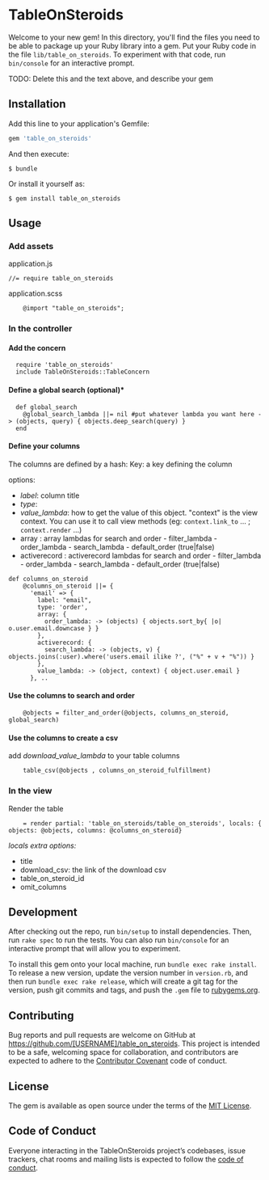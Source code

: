 # TableOnSteroids

Welcome to your new gem! In this directory, you'll find the files you need to be able to package up your Ruby library into a gem. Put your Ruby code in the file `lib/table_on_steroids`. To experiment with that code, run `bin/console` for an interactive prompt.

TODO: Delete this and the text above, and describe your gem

## Installation

Add this line to your application's Gemfile:

```ruby
gem 'table_on_steroids'
```

And then execute:

    $ bundle

Or install it yourself as:

    $ gem install table_on_steroids

## Usage

### Add assets

application.js

```
//= require table_on_steroids
```

application.scss
```
    @import "table_on_steroids";
```

### In the controller
#### Add the concern 

```
  require 'table_on_steroids'
  include TableOnSteroids::TableConcern
```

#### Define a global search (optional)*
```
  def global_search
    @global_search_lambda ||= nil #put whatever lambda you want here -> (objects, query) { objects.deep_search(query) }
  end
```

#### Define your columns

The columns are defined by a hash: 
Key: a key defining the column

options:
 - *label*: column title
 - *type*:
 - *value_lambda*: how to get the value of this object. "context" is the view context. You can use it to call view methods (eg: `context.link_to` ... ; `context.render` ...)
 - array : array lambdas for search and order
        - filter_lambda
        - order_lambda
        - search_lambda
        - default_order (true|false)
 - activerecord : activerecord lambdas for search and order
        - filter_lambda
        - order_lambda
        - search_lambda
        - default_order (true|false)


```
def columns_on_steroid
    @columns_on_steroid ||= {
      'email' => {
        label: "email",
        type: 'order',
        array: {
          order_lambda: -> (objects) { objects.sort_by{ |o| o.user.email.downcase } }
        },
        activerecord: {
          search_lambda: -> (objects, v) { objects.joins(:user).where('users.email ilike ?', ("%" + v + "%")) }
        },
        value_lambda: -> (object, context) { object.user.email } 
      }, ..
```
#### Use the columns to search and order
```
    @objects = filter_and_order(@objects, columns_on_steroid, global_search)
```
#### Use the columns to create a csv
add *download_value_lambda* to your table columns
```
    table_csv(@objects , columns_on_steroid_fulfillment)
```

### In the view

Render the table

```
    = render partial: 'table_on_steroids/table_on_steroids', locals: { objects: @objects, columns: @columns_on_steroid}

```

_locals extra options:_
- title
- download_csv: the link of the download csv 
- table_on_steroid_id
- omit_columns



## Development

After checking out the repo, run `bin/setup` to install dependencies. Then, run `rake spec` to run the tests. You can also run `bin/console` for an interactive prompt that will allow you to experiment.

To install this gem onto your local machine, run `bundle exec rake install`. To release a new version, update the version number in `version.rb`, and then run `bundle exec rake release`, which will create a git tag for the version, push git commits and tags, and push the `.gem` file to [rubygems.org](https://rubygems.org).

## Contributing

Bug reports and pull requests are welcome on GitHub at https://github.com/[USERNAME]/table_on_steroids. This project is intended to be a safe, welcoming space for collaboration, and contributors are expected to adhere to the [Contributor Covenant](http://contributor-covenant.org) code of conduct.

## License

The gem is available as open source under the terms of the [MIT License](https://opensource.org/licenses/MIT).

## Code of Conduct

Everyone interacting in the TableOnSteroids project’s codebases, issue trackers, chat rooms and mailing lists is expected to follow the [code of conduct](https://github.com/[USERNAME]/table_on_steroids/blob/master/CODE_OF_CONDUCT.md).
